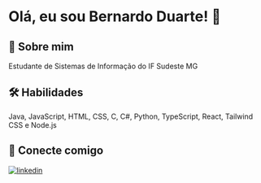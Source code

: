 # Olá, eu sou Bernardo Duarte! 👋
## 🚀 Sobre mim
Estudante de Sistemas de Informação do IF Sudeste MG
## 🛠 Habilidades
Java, JavaScript, HTML, CSS, C, C#, Python, TypeScript, React, Tailwind CSS e Node.js
## 🔗 Conecte comigo
[![linkedin](https://img.shields.io/badge/linkedin-0A66C2?style=for-the-badge&logo=linkedin&logoColor=white)](https://www.linkedin.com/in/bernardoduarte2/)
